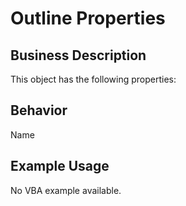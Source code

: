 # Outline Properties

## Business Description
This object has the following properties:

## Behavior
Name

## Example Usage
No VBA example available.
